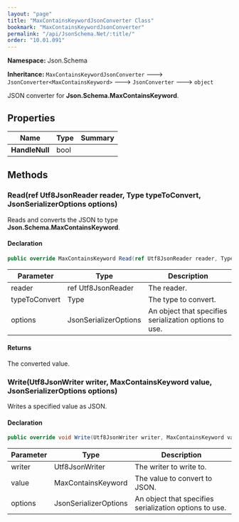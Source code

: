 ```yaml
---
layout: "page"
title: "MaxContainsKeywordJsonConverter Class"
bookmark: "MaxContainsKeywordJsonConverter"
permalink: "/api/JsonSchema.Net/:title/"
order: "10.01.091"
---
```

**Namespace:** Json.Schema

**Inheritance:**
`MaxContainsKeywordJsonConverter`
 🡒 
`JsonConverter<MaxContainsKeyword>`
 🡒 
`JsonConverter`
 🡒 
`object`

JSON converter for **Json.Schema.MaxContainsKeyword**.

## Properties

| Name | Type | Summary |
|---|---|---|
| **HandleNull** | bool |  |

## Methods

### Read(ref Utf8JsonReader reader, Type typeToConvert, JsonSerializerOptions options)

Reads and converts the JSON to type **Json.Schema.MaxContainsKeyword**.

#### Declaration

```c#
public override MaxContainsKeyword Read(ref Utf8JsonReader reader, Type typeToConvert, JsonSerializerOptions options)
```

| Parameter | Type | Description |
|---|---|---|
| reader | ref Utf8JsonReader | The reader. |
| typeToConvert | Type | The type to convert. |
| options | JsonSerializerOptions | An object that specifies serialization options to use. |


#### Returns

The converted value.

### Write(Utf8JsonWriter writer, MaxContainsKeyword value, JsonSerializerOptions options)

Writes a specified value as JSON.

#### Declaration

```c#
public override void Write(Utf8JsonWriter writer, MaxContainsKeyword value, JsonSerializerOptions options)
```

| Parameter | Type | Description |
|---|---|---|
| writer | Utf8JsonWriter | The writer to write to. |
| value | MaxContainsKeyword | The value to convert to JSON. |
| options | JsonSerializerOptions | An object that specifies serialization options to use. |


